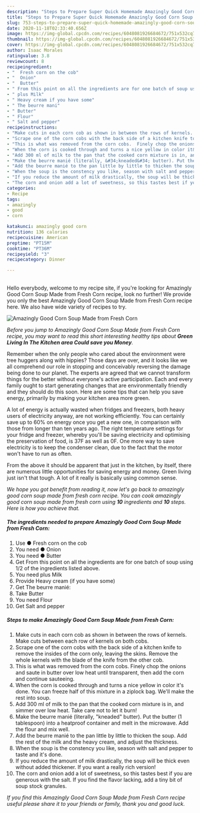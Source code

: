 ```yaml
---
description: "Steps to Prepare Super Quick Homemade Amazingly Good Corn Soup Made from Fresh Corn"
title: "Steps to Prepare Super Quick Homemade Amazingly Good Corn Soup Made from Fresh Corn"
slug: 753-steps-to-prepare-super-quick-homemade-amazingly-good-corn-soup-made-from-fresh-corn
date: 2020-11-18T02:33:40.656Z
image: https://img-global.cpcdn.com/recipes/6048081926684672/751x532cq70/amazingly-good-corn-soup-made-from-fresh-corn-recipe-main-photo.jpg
thumbnail: https://img-global.cpcdn.com/recipes/6048081926684672/751x532cq70/amazingly-good-corn-soup-made-from-fresh-corn-recipe-main-photo.jpg
cover: https://img-global.cpcdn.com/recipes/6048081926684672/751x532cq70/amazingly-good-corn-soup-made-from-fresh-corn-recipe-main-photo.jpg
author: Isaac Morales
ratingvalue: 3.8
reviewcount: 8
recipeingredient:
- "  Fresh corn on the cob"
- "  Onion"
- "  Butter"
- " From this point on all the ingredients are for one batch of soup using 12 of the ingredients listed above"
- " plus Milk"
- " Heavy cream if you have some"
- " The beurre mani"
- " Butter"
- " Flour"
- " Salt and pepper"
recipeinstructions:
- "Make cuts in each corn cob as shown in between the rows of kernels. Make cuts between each row of kernels on both cobs."
- "Scrape one of the corn cobs with the back side of a kitchen knife to remove the insides of the corn only, leaving the skins. Remove the whole kernels with the blade of the knife from the other cob."
- "This is what was removed from the corn cobs.  Finely chop the onions and saute in butter over low heat until transparent, then add the corn and continue sauteeing."
- "When the corn is cooked through and turns a nice yellow in color it&#39;s done.  You can freeze half of this mixture in a ziplock bag. We&#39;ll make the rest into soup."
- "Add 300 ml of milk to the pan that the cooked corn mixture is in, and simmer over low heat. Take care not to let it burn!"
- "Make the beurre manié (literally, &#34;kneaded&#34; butter). Put the butter (1 tablespoon) into a heatproof container and melt in the microwave. Add the flour and mix well."
- "Add the beurre manié to the pan little by little to thicken the soup. Add the rest of the milk and the heavy cream, and adjust the thickness."
- "When the soup is the constency you like, season with salt and pepper to taste and it&#39;s done."
- "If you reduce the amount of milk drastically, the soup will be thick even without added thickener. If you want a really rich version!"
- "The corn and onion add a lot of sweetness, so this tastes best if you are generous with the salt. If you find the flavor lacking, add a tiny bit of soup stock granules."
categories:
- Recipe
tags:
- amazingly
- good
- corn

katakunci: amazingly good corn 
nutrition: 136 calories
recipecuisine: American
preptime: "PT15M"
cooktime: "PT36M"
recipeyield: "3"
recipecategory: Dinner

---
```

<br>
Hello everybody, welcome to my recipe site, if you're looking for Amazingly Good Corn Soup Made from Fresh Corn recipe, look no further! We provide you only the best Amazingly Good Corn Soup Made from Fresh Corn recipe here. We also have wide variety of recipes to try.
<br>


![Amazingly Good Corn Soup Made from Fresh Corn](https://img-global.cpcdn.com/recipes/6048081926684672/751x532cq70/amazingly-good-corn-soup-made-from-fresh-corn-recipe-main-photo.jpg)

<i>Before you jump to Amazingly Good Corn Soup Made from Fresh Corn recipe, you may want to read this short interesting healthy tips about 
<strong>Green Living In The Kitchen area Could save you Money</strong>.</i>
</br>

Remember when the only people who cared about the environment were tree huggers along with hippies? Those days are over, and it looks like we all comprehend our role in stopping and conceivably reversing the damage being done to our planet. The experts are agreed that we cannot transform things for the better without everyone's active participation. Each and every family ought to start generating changes that are environmentally friendly and they should do this soon. Here are some tips that can help you save energy, primarily by making your kitchen area more green.

A lot of energy is actually wasted when fridges and freezers, both heavy users of electricity anyway, are not working efficiently. You can certainly save up to 60% on energy once you get a new one, in comparison with those from longer than ten years ago. The right temperature settings for your fridge and freezer, whereby you'll be saving electricity and optimising the preservation of food, is 37F as well as 0F. One more way to save electricity is to keep the condenser clean, due to the fact that the motor won't have to run as often.

From the above it should be apparent that just in the kitchen, by itself, there are numerous little opportunities for saving energy and money. Green living just isn't that tough. A lot of it really is basically using common sense.


<i>We hope you got benefit from reading it, now let's go back to amazingly good corn soup made from fresh corn recipe. You can cook amazingly good corn soup made from fresh corn using <strong>10</strong> ingredients and <strong>10</strong> steps. Here is how you achieve that.
</i>

##### The ingredients needed to prepare Amazingly Good Corn Soup Made from Fresh Corn:

1. Use  ● Fresh corn on the cob
1. You need  ● Onion
1. You need  ● Butter
1. Get  From this point on all the ingredients are for one batch of soup using 1/2 of the ingredients listed above.
1. You need  plus Milk
1. Provide  Heavy cream (if you have some)
1. Get  The beurre manié:
1. Take  Butter
1. You need  Flour
1. Get  Salt and pepper


##### Steps to make Amazingly Good Corn Soup Made from Fresh Corn:

1. Make cuts in each corn cob as shown in between the rows of kernels. Make cuts between each row of kernels on both cobs.
1. Scrape one of the corn cobs with the back side of a kitchen knife to remove the insides of the corn only, leaving the skins. Remove the whole kernels with the blade of the knife from the other cob.
1. This is what was removed from the corn cobs.  Finely chop the onions and saute in butter over low heat until transparent, then add the corn and continue sauteeing.
1. When the corn is cooked through and turns a nice yellow in color it&#39;s done.  You can freeze half of this mixture in a ziplock bag. We&#39;ll make the rest into soup.
1. Add 300 ml of milk to the pan that the cooked corn mixture is in, and simmer over low heat. Take care not to let it burn!
1. Make the beurre manié (literally, &#34;kneaded&#34; butter). Put the butter (1 tablespoon) into a heatproof container and melt in the microwave. Add the flour and mix well.
1. Add the beurre manié to the pan little by little to thicken the soup. Add the rest of the milk and the heavy cream, and adjust the thickness.
1. When the soup is the constency you like, season with salt and pepper to taste and it&#39;s done.
1. If you reduce the amount of milk drastically, the soup will be thick even without added thickener. If you want a really rich version!
1. The corn and onion add a lot of sweetness, so this tastes best if you are generous with the salt. If you find the flavor lacking, add a tiny bit of soup stock granules.


<i>If you find this Amazingly Good Corn Soup Made from Fresh Corn recipe useful please share it to your friends or family, thank you and good luck.</i>
